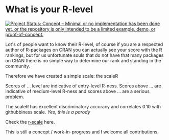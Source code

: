 What is your R-level
================

[![Project Status: Concept – Minimal or no implementation has been done yet, or the repository is only intended to be a limited example, demo, or proof-of-concept.](http://www.repostatus.org/badges/latest/concept.svg)](http://www.repostatus.org/#concept)

Lot's of people want to know their R-level, of course if you are a respected author of R-packages on CRAN you can actually see your score with the R rankings, but for us unfortunate souls that do not have that many packages on CRAN there is no simple way to determine our rank and standing in the community.

Therefore we have created a simple scale: the scaleR

Scores of ... level are indicative of entry-level R-ness. Scores above ... are indicative of medium-level R-ness and scores above ... are a serious problem.

The scaleR has excellent discriminatory accuracy and correlates 0.10 with githubbiness scale. *Yes, this is a parody*

Check the [r-scale](scaler.md) here.

This is still a concept / work-in-progress and I welcome all contributions.
